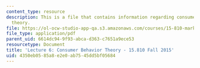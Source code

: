 ```yaml
---
content_type: resource
description: This is a file that contains information regarding consumer behavior
  theory.
file: https://ol-ocw-studio-app-qa.s3.amazonaws.com/courses/15-810-marketing-management-analytics-frameworks-and-applications-fall-2015/4350eb0585a8e2e0ab7545dd5bf05684_MIT15_810F15_L6_CnsumrPsyc.pdf
file_type: application/pdf
parent_uid: 6614dc94-9f93-abca-d363-c7651a9ece53
resourcetype: Document
title: 'Lecture 6: Consumer Behavior Theory - 15.810 Fall 2015'
uid: 4350eb05-85a8-e2e0-ab75-45dd5bf05684
---
```

